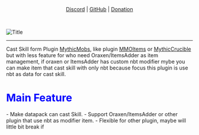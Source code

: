 <div align="center">
	<a href="https://www.example.com">Discord</a> |
	<a href="https://www.example.com">GitHub</a> |
	<a href="https://www.example.com">Donation</a>
	<p>&nbsp;</p>
</div>

![Title](https://cdn.modrinth.com/data/cached_images/271c6f9e6fc2b79c986d4c35659e59c23a3d0ab3.png)

---

Cast Skill form Plugin [MythicMobs](https://www.example.com), like plugin [MMOItems](https://www.example.com) or [MythicCrucible](https://www.example.com) but with less feature for who need Oraxen/ItemsAdder as item management, if oraxen or ItemsAdder has custom nbt modifier mybe you can make item that cast skill with only nbt because focus this plugin is use nbt as data for cast skill.

<h1 style="color:blue">Main Feature</h1>
- Make datapack can cast Skill.
- Support Oraxen/ItemsAdder or other plugin that use nbt as modifier item.
- Flexible for other plugin, maybe will little bit break if 
